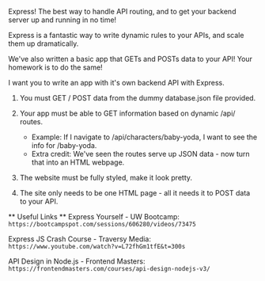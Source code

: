 Express! The best way to handle API routing, and to get your backend server up and running in no time!

Express is a fantastic way to write dynamic rules to your APIs, and scale them up dramatically. 

We've also written a basic app that GETs and POSTs data to your API! Your homework is to do the same!

I want you to write an app with it's own backend API with Express. 

1. You must GET / POST data from the dummy database.json file provided.

2. Your app must be able to GET information based on dynamic /api/ routes. 
    - Example: If I navigate to /api/characters/baby-yoda, I want to see the info for /baby-yoda. 
    - Extra credit: We've seen the routes serve up JSON data - now turn that into an HTML webpage. 

3. The website must be fully styled, make it look pretty.

4. The site only needs to be one HTML page - all it needs it to POST data to your API.



** Useful Links **
Express Yourself - UW Bootcamp:
`https://bootcampspot.com/sessions/606280/videos/73475`

Express JS Crash Course - Traversy Media:
`https://www.youtube.com/watch?v=L72fhGm1tfE&t=300s`

API Design in Node.js - Frontend Masters:
`https://frontendmasters.com/courses/api-design-nodejs-v3/`
